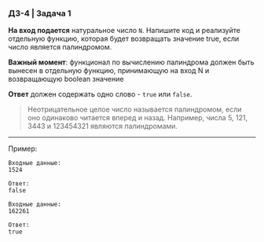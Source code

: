 ### ДЗ-4 | Задача 1 ###


**На вход подается** натуральное число `N`. Напишите код и реализуйте отдельную функцию, которая будет возвращать значение true, если число является палиндромом.

**Важный момент**: функционал по вычислению палиндрома должен быть вынесен в отдельную функцию, принимающую на вход N и возвращающую boolean значение 

**Ответ** должен содержать одно слово - `true` или `false`.

> Неотрицательное целое число называется палиндромом, если оно одинаково читается вперед и назад. Например, числа 5, 121, 3443 и 123454321 являются палиндромами.

--------
Пример: 

```
Входные данные:
1524

Ответ:
false
```

```
Входные данные:
162261

Ответ:
true
```
